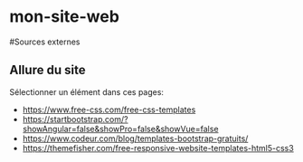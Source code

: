# mon-site-web

#Sources externes
## Allure du site
Sélectionner un élément dans ces pages: 
- https://www.free-css.com/free-css-templates
- https://startbootstrap.com/?showAngular=false&showPro=false&showVue=false
- https://www.codeur.com/blog/templates-bootstrap-gratuits/
- https://themefisher.com/free-responsive-website-templates-html5-css3


